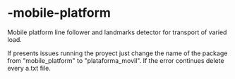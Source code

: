 # -mobile-platform
Mobile platform line follower and landmarks detector for transport of varied load.

If presents issues running the proyect just change the name of the package from "mobile_platform" to "plataforma_movil".
If the error continues delete every a.txt file.
